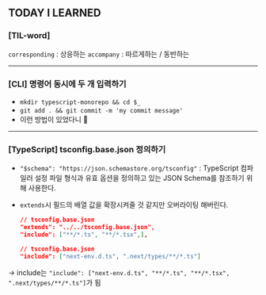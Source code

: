 ## TODAY I LEARNED

### [TIL-word]

`corresponding` : 상응하는
`accompany` : 따르게하는 / 동반하는

---

### [CLI] 명령어 동시에 두 개 입력하기

- `mkdir typescript-monorepo && cd $_`
- `git add . && git commit -m 'my commit message'`
- 이런 방법이 있었다니 👀

---

### [TypeScript] tsconfig.base.json 정의하기

- `"$schema": "https://json.schemastore.org/tsconfig"` : TypeScript 컴파일러 설정 파일 형식과 유효 옵션을 정의하고 있는 JSON Schema를 참조하기 위해 사용한다.
- `extends`시 필드의 배열 값을 확장시켜줄 것 같지만 오버라이팅 해버린다.

  ```json
  // tsconfig.base.json
  "extends": "../../tsconfig.base.json",
  "include": ["**/*.ts", "**/*.tsx",],
  ```

  ```json
  // tsconfig.base.json
  "include": ["next-env.d.ts", ".next/types/**/*.ts"]
  ```

-> include는 `"include": ["next-env.d.ts", "**/*.ts", "**/*.tsx", ".next/types/**/*.ts"]`가 됨
